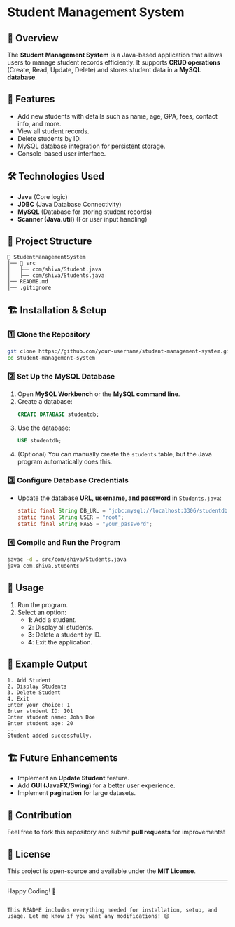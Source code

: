 # Student Management System

## 📌 Overview
The **Student Management System** is a Java-based application that allows users to manage student records efficiently. It supports **CRUD operations** (Create, Read, Update, Delete) and stores student data in a **MySQL database**.

## 🚀 Features
- Add new students with details such as name, age, GPA, fees, contact info, and more.
- View all student records.
- Delete students by ID.
- MySQL database integration for persistent storage.
- Console-based user interface.

## 🛠 Technologies Used
- **Java** (Core logic)
- **JDBC** (Java Database Connectivity)
- **MySQL** (Database for storing student records)
- **Scanner (Java.util)** (For user input handling)

## 📂 Project Structure
```
📁 StudentManagementSystem
│── 📂 src
│   ├── com/shiva/Student.java
│   ├── com/shiva/Students.java
│── README.md
│── .gitignore
```

## 🏗 Installation & Setup

### 1️⃣ Clone the Repository
```sh
git clone https://github.com/your-username/student-management-system.git
cd student-management-system
```

### 2️⃣ Set Up the MySQL Database
1. Open **MySQL Workbench** or the **MySQL command line**.
2. Create a database:
   ```sql
   CREATE DATABASE studentdb;
   ```
3. Use the database:
   ```sql
   USE studentdb;
   ```
4. (Optional) You can manually create the `students` table, but the Java program automatically does this.

### 3️⃣ Configure Database Credentials
- Update the database **URL, username, and password** in `Students.java`:
  ```java
  static final String DB_URL = "jdbc:mysql://localhost:3306/studentdb";
  static final String USER = "root";
  static final String PASS = "your_password";
  ```

### 4️⃣ Compile and Run the Program
```sh
javac -d . src/com/shiva/Students.java
java com.shiva.Students
```

## 📖 Usage
1. Run the program.
2. Select an option:
   - **1**: Add a student.
   - **2**: Display all students.
   - **3**: Delete a student by ID.
   - **4**: Exit the application.

## 📝 Example Output
```
1. Add Student
2. Display Students
3. Delete Student
4. Exit
Enter your choice: 1
Enter student ID: 101
Enter student name: John Doe
Enter student age: 20
...
Student added successfully.
```

## 🏗 Future Enhancements
- Implement an **Update Student** feature.
- Add **GUI (JavaFX/Swing)** for a better user experience.
- Implement **pagination** for large datasets.

## 🤝 Contribution
Feel free to fork this repository and submit **pull requests** for improvements!

## 📜 License
This project is open-source and available under the **MIT License**.

---

Happy Coding! 🚀
```

This README includes everything needed for installation, setup, and usage. Let me know if you want any modifications! 😊
